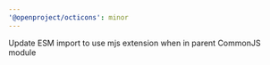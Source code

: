```yaml
---
'@openproject/octicons': minor
---
```


Update ESM import to use mjs extension when in parent CommonJS module
